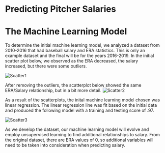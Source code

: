 # Predicting Pitcher Salaries

# The Machine Learning Model
To determine the initial machine learning model, we analyzed a dataset from 2010-2016 that had baseball salary and ERA statistics.  This is only an example dataset and the final will be for the years 2016-2019.  In the initial scatter plot below, we observed as the ERA decreased, the salary increased, but there were some outliers.  

![Scatter1](https://user-images.githubusercontent.com/90434559/152698416-0c15916f-dac5-4df8-b14e-93984f212fbb.png)

After removing the outliers, the scatterplot below showed the same ERA/Salary relationship, but in a bit more detail.
![Scatter2](https://user-images.githubusercontent.com/90434559/152698454-d6965103-6256-4cd9-8537-8c6c7b2fb4a8.png)

As a result of the scatterplots, the inital machine learning model chosen was linear regression.  The linear regression line was fit based on the initial data and produced the following model with a training and testing score of .97.

![Scatter3](https://user-images.githubusercontent.com/90434559/152698530-19d303e3-d4d3-4d0c-ab86-efdec46c7529.png)

As we develop the dataset, our machine learning model will evolve and employ unsupervised learning to find additional relationships to salary.  From the original dataset, there are ERA values of 0, so additional variables will need to be taken into consideration when predicting salary.  


<br>


